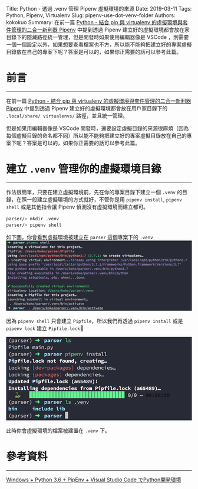 Title: Python - 透過 .venv 管理 Pipenv 虛擬環境的來源
Date: 2019-03-11
Tags: Python, Pipenv, Virtualenv
Slug: pipenv-use-dot-venv-folder
Authors: kokokuo
Summary: 在前一篇 [Python - 結合 pip 與 virtualenv 的虛擬環境與套件管理的二合一新利器 Pipenv]({filename}/posts/20190308-python-pipenv-install-and-usage.md) 中提到透過 Pipenv 建立好的虛擬環境都會放在家目錄下的隱藏路徑統一管理，但是開發時如果使用編輯器像是 VSCode ，則需要一個一個設定以外，如果想要查看檔案也不方，所以能不能夠把建立好的專案虛擬目錄放在自己的專案下呢？答案是可以的，如果你正需要的話可以參考此篇。


# 前言
---
在前一篇 [Python - 結合 pip 與 virtualenv 的虛擬環境與套件管理的二合一新利器 Pipenv]({filename}/posts/20190308-python-pipenv-install-and-usage.md) 中提到透過 Pipenv 建立好的虛擬環境都會放在用戶家目錄下的 `.local/share/ virtualenvs/` 路徑，並且統一管理。

但是如果用編輯器像是 VSCode 開發時，還要設定虛擬目錄的來源很麻煩（因為每個虛擬目錄的命名都不同）所以能不能夠把建立好的專案虛擬目錄放在自己的專案下呢？答案是可以的，如果你正需要的話可以參考此篇。

# 建立 `.venv` 管理你的虛擬環境目錄
---
作法很簡單，只要在建立虛擬環境前，先在你的專案目錄下建立一個 `.venv` 的目錄，在照一般建立虛擬環境的方式就好，不管你是用 `pipenv install`, `pipenv shell` 或是其他指令讓 Pipenv 偵測沒有虛擬環境而建立都可。

```bash
parser/> mkdir .venv
parser/> pipenv shell
```

如下圖，你會看到虛擬環境被建立在 `parser` 這個專案下的 `.venv`
![1-pipenv-mkdir-dot.venv-create-virtualenv](../images/20190311-pipenv-use-dot-venv-folder/1-pipenv-mkdir-dot.venv-create-virtualenv.png)

因為 `pipenv shell` 只會建立 `Pipfile`，所以我們再透過 `pipenv install` 或是 `pipenv lock` 建立 `Pipfile.lock`

![2-pipenv-show-dot-venv](../images/20190311-pipenv-use-dot-venv-folder/2-pipenv-show-dot-venv.png)

此時你會虛擬環境的檔案被建置在 `.venv` 下。

# 參考資料
---
[Windows + Python 3.6 + PipEnv + Visual Studio Code でPython開発環境](https://qiita.com/youkidkk/items/b6a6e39ee3a109001c75)